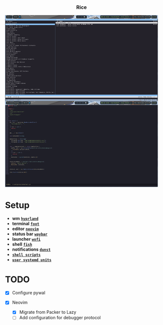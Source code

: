 <div align="center">

### Rice

![](./Pictures/rices/rice.png)

</div>

# Setup
- **wm** [**`hyprland`**](https://github.com/fakeowl1/dotfiles/tree/main/.config/hypr)
- **terminal** [**`foot`**](https://github.com/fakeowl1/dotfiles/tree/main/.config/foot)
- **editor** [**`neovim`**](https://github.com/fakeowl1/dotfiles/tree/main/.config/nvim)
- **status bar** [**`waybar`**](https://github.com/fakeowl1/dotfiles/tree/main/.config/waybar)
- **launcher** [**`wofi`**](https://github.com/fakeowl1/dotfiles/tree/main/.config/wofi)
- **shell** [**`fish`**](https://github.com/fakeowl1/dotfiles/tree/main/.config/fish)
- **notifications** [**`dunst`**](https://github.com/fakeowl1/dotfiles/tree/main/.config/dunst)
- [**`shell scripts`**](https://github.com/fakeowl1/dotfiles/tree/main/.config/scripts)
- [**`user systemd units`**](https://github.com/fakeowl1/dotfiles/tree/main/.config/systemd/user)


# TODO

- [x] Configure pywal

- [x] Neovim
    - [x] Migrate from Packer to Lazy
    - [ ] Add configuration for debugger protocol
